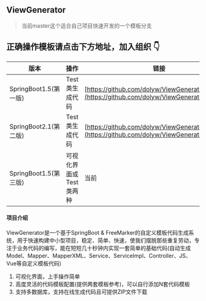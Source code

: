 ## ViewGenerator
> 当前master这个适合自己项目快速开发的一个模板分支

## 正确操作模板请点击下方地址，加入组织 👇

版本 | 操作 | 链接
----|------|----
SpringBoot1.5(第一版) | Test类生成代码  | [https://github.com/dolyw/ViewGenerator/releases](https://github.com/dolyw/ViewGenerator/releases)
SpringBoot2.1(第二版) | Test类生成代码  | [https://github.com/dolyw/ViewGenerator/releases](https://github.com/dolyw/ViewGenerator/releases)
SpringBoot1.5(第三版) | 可视化界面或Test类两种  | 当前

#### 项目介绍

ViewGenerator是一个基于SpringBoot & FreeMarker的自定义模板代码生成系统，用于快速构建中小型项目，稳定、简单、快速，使我们摆脱那些重复劳动，专注于业务代码的编写，能在短短几十秒钟内实现一套简单的基础代码(自动生成Model、Mapper、MapperXML、Service、ServiceImpl、Controller、JS、Vue等自定义模板代码)

1. 可视化界面，上手操作简单
2. 高度灵活的代码模板配置(提供两套模板参考)，可以自行添加N套代码模板
3. 支持多数据库，支持在线生成代码且可提供ZIP文件下载
